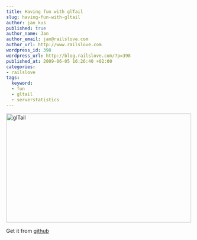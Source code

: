 ```yaml
--- 
title: Having fun with glTail
slug: having-fun-with-gltail
author: jan_kus
published: true
author_name: Jan
author_email: jan@railslove.com
author_url: http://www.railslove.com
wordpress_id: 398
wordpress_url: http://blog.railslove.com/?p=398
published_at: 2009-06-05 16:26:40 +02:00
categories: 
- railslove
tags: 
  keyword: 
  - fun
  - gltail
  - serverstatistics
---
```

<a href="http://www.ipernity.com/doc/koos/5042502"><img src="http://u1.ipernity.com/11/25/02/5042502.7a176e85.500.jpg" width="500" height="294" alt="glTail" border="0"/></a>

Get it from <a href="http://github.com/Fudge/gltail/tree/master">github</a>
